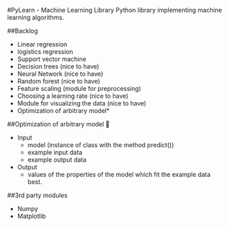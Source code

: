 #PyLearn - Machine Learning Library
Python library implementing machine learning algorithms.

##Backlog
 - Linear regression
 - logistics regression
 - Support vector machine
 - Decision trees (nice to have)
 - Neural Network (nice to have)
 - Random forest (nice to have)
 - Feature scaling (module for preprocessing)
 - Choosing a learning rate (nice to have)
 - Module for visualizing the data (nice to have)
 - Optimization of arbitrary model*

##Optimization of arbitrary model :snail:
 - Input
   - model (instance of class with the method predict())
   - example input data
   - example output data
 - Output
   - values of the properties of the model which fit the example data best.

##3rd party modules
 - Numpy
 - Matplotlib
